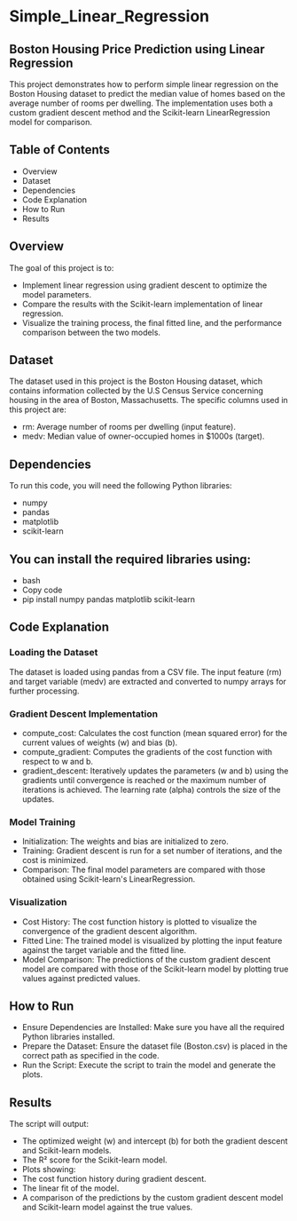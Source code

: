 # Simple_Linear_Regression

## Boston Housing Price Prediction using Linear Regression
This project demonstrates how to perform simple linear regression on the Boston Housing dataset to predict the median value of homes based on the average number of rooms per dwelling. The implementation uses both a custom gradient descent method and the Scikit-learn LinearRegression model for comparison.

## Table of Contents
* Overview
* Dataset
* Dependencies
* Code Explanation
* How to Run
* Results

## Overview
The goal of this project is to:

* Implement linear regression using gradient descent to optimize the model parameters.
* Compare the results with the Scikit-learn implementation of linear regression.
* Visualize the training process, the final fitted line, and the performance comparison between the two models.

## Dataset
The dataset used in this project is the Boston Housing dataset, which contains information collected by the U.S Census Service concerning housing in the area of Boston, Massachusetts. The specific columns used in this project are:

* rm: Average number of rooms per dwelling (input feature).
* medv: Median value of owner-occupied homes in $1000s (target).

## Dependencies
To run this code, you will need the following Python libraries:

* numpy
* pandas
* matplotlib
* scikit-learn

## You can install the required libraries using:

* bash
* Copy code
* pip install numpy pandas matplotlib scikit-learn

## Code Explanation

### Loading the Dataset
The dataset is loaded using pandas from a CSV file. The input feature (rm) and target variable (medv) are extracted and converted to numpy arrays for further processing.

### Gradient Descent Implementation
* compute_cost: Calculates the cost function (mean squared error) for the current values of weights (w) and bias (b).
* compute_gradient: Computes the gradients of the cost function with respect to w and b.
* gradient_descent: Iteratively updates the parameters (w and b) using the gradients until convergence is reached or the maximum number of iterations is achieved. The learning rate (alpha) controls the size of the updates.

### Model Training
* Initialization: The weights and bias are initialized to zero.
* Training: Gradient descent is run for a set number of iterations, and the cost is minimized.
* Comparison: The final model parameters are compared with those obtained using Scikit-learn's LinearRegression.

### Visualization
* Cost History: The cost function history is plotted to visualize the convergence of the gradient descent algorithm.
* Fitted Line: The trained model is visualized by plotting the input feature against the target variable and the fitted line.
* Model Comparison: The predictions of the custom gradient descent model are compared with those of the Scikit-learn model by plotting true values against predicted values.

## How to Run
* Ensure Dependencies are Installed: Make sure you have all the required Python libraries installed.
* Prepare the Dataset: Ensure the dataset file (Boston.csv) is placed in the correct path as specified in the code.
* Run the Script: Execute the script to train the model and generate the plots.

## Results
The script will output:

* The optimized weight (w) and intercept (b) for both the gradient descent and Scikit-learn models.
* The R² score for the Scikit-learn model.
* Plots showing:
* The cost function history during gradient descent.
* The linear fit of the model.
* A comparison of the predictions by the custom gradient descent model and Scikit-learn model against the true values.
